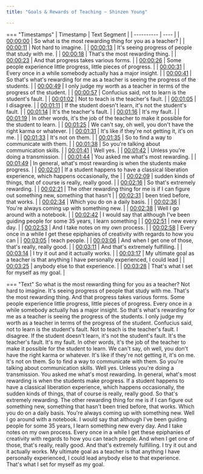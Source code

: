 ```yaml
---
title: "Goals & Rewards of Teaching ~ Shinzen Young"

---
```

=== "Timestamps"
    | Timestamp | Text Segment |
    | ---------- | ----  |
    | [00:00:00](https://www.youtube.com/watch?v=aOvLb0Nqxpc&t=0) |  So what is the most rewarding thing for you as a teacher? |
    | [00:00:11](https://www.youtube.com/watch?v=aOvLb0Nqxpc&t=11) |  Not hard to imagine. |
    | [00:00:13](https://www.youtube.com/watch?v=aOvLb0Nqxpc&t=13) |  It's seeing progress of people that study with me. |
    | [00:00:18](https://www.youtube.com/watch?v=aOvLb0Nqxpc&t=18) |  That's the most rewarding thing. |
    | [00:00:23](https://www.youtube.com/watch?v=aOvLb0Nqxpc&t=23) |  And that progress takes various forms. |
    | [00:00:26](https://www.youtube.com/watch?v=aOvLb0Nqxpc&t=26) |  Some people experience little progress, little pieces of progress. |
    | [00:00:31](https://www.youtube.com/watch?v=aOvLb0Nqxpc&t=31) |  Every once in a while somebody actually has a major insight. |
    | [00:00:41](https://www.youtube.com/watch?v=aOvLb0Nqxpc&t=41) |  So that's what's rewarding for me as a teacher is seeing the progress of the students. |
    | [00:00:49](https://www.youtube.com/watch?v=aOvLb0Nqxpc&t=49) |  I only judge my worth as a teacher in terms of the progress of the student. |
    | [00:00:57](https://www.youtube.com/watch?v=aOvLb0Nqxpc&t=57) |  Confucius said, not to learn is the student's fault. |
    | [00:01:02](https://www.youtube.com/watch?v=aOvLb0Nqxpc&t=62) |  Not to teach is the teacher's fault. |
    | [00:01:05](https://www.youtube.com/watch?v=aOvLb0Nqxpc&t=65) |  I disagree. |
    | [00:01:11](https://www.youtube.com/watch?v=aOvLb0Nqxpc&t=71) |  If the student doesn't learn, it's not the student's fault. |
    | [00:01:14](https://www.youtube.com/watch?v=aOvLb0Nqxpc&t=74) |  It's the teacher's fault. |
    | [00:01:16](https://www.youtube.com/watch?v=aOvLb0Nqxpc&t=76) |  It's my fault. |
    | [00:01:19](https://www.youtube.com/watch?v=aOvLb0Nqxpc&t=79) |  In other words, it's the job of the teacher to make it possible for the student to learn. |
    | [00:01:25](https://www.youtube.com/watch?v=aOvLb0Nqxpc&t=85) |  We can't say, oh well, you don't have the right karma or whatever. |
    | [00:01:31](https://www.youtube.com/watch?v=aOvLb0Nqxpc&t=91) |  It's like if they're not getting it, it's on me. |
    | [00:01:33](https://www.youtube.com/watch?v=aOvLb0Nqxpc&t=93) |  It's not on them. |
    | [00:01:35](https://www.youtube.com/watch?v=aOvLb0Nqxpc&t=95) |  So to find a way to communicate with them. |
    | [00:01:38](https://www.youtube.com/watch?v=aOvLb0Nqxpc&t=98) |  So you're talking about communication skills. |
    | [00:01:41](https://www.youtube.com/watch?v=aOvLb0Nqxpc&t=101) |  Well yes. |
    | [00:01:42](https://www.youtube.com/watch?v=aOvLb0Nqxpc&t=102) |  Unless you're doing a transmission. |
    | [00:01:44](https://www.youtube.com/watch?v=aOvLb0Nqxpc&t=104) |  You asked me what's most rewarding. |
    | [00:01:49](https://www.youtube.com/watch?v=aOvLb0Nqxpc&t=109) |  In general, what's most rewarding is when the students make progress. |
    | [00:02:01](https://www.youtube.com/watch?v=aOvLb0Nqxpc&t=121) |  If a student happens to have a classical liberation experience, which happens occasionally, the |
    | [00:02:09](https://www.youtube.com/watch?v=aOvLb0Nqxpc&t=129) |  sudden kinds of things, that of course is really, really good. |
    | [00:02:16](https://www.youtube.com/watch?v=aOvLb0Nqxpc&t=136) |  So that's extremely rewarding. |
    | [00:02:21](https://www.youtube.com/watch?v=aOvLb0Nqxpc&t=141) |  The other rewarding thing for me is if I can figure out something new, something that hasn't |
    | [00:02:31](https://www.youtube.com/watch?v=aOvLb0Nqxpc&t=151) |  been tried before, that works. |
    | [00:02:34](https://www.youtube.com/watch?v=aOvLb0Nqxpc&t=154) |  Which you do on a daily basis. |
    | [00:02:36](https://www.youtube.com/watch?v=aOvLb0Nqxpc&t=156) |  You're always coming up with something new. |
    | [00:02:38](https://www.youtube.com/watch?v=aOvLb0Nqxpc&t=158) |  Well I go around with a notebook. |
    | [00:02:42](https://www.youtube.com/watch?v=aOvLb0Nqxpc&t=162) |  I would say that although I've been guiding people for some 35 years, I learn something |
    | [00:02:51](https://www.youtube.com/watch?v=aOvLb0Nqxpc&t=171) |  new every day. |
    | [00:02:53](https://www.youtube.com/watch?v=aOvLb0Nqxpc&t=173) |  And I take notes on my own process. |
    | [00:02:58](https://www.youtube.com/watch?v=aOvLb0Nqxpc&t=178) |  Every once in a while I get these epiphanies of creativity with regards to how you can |
    | [00:03:05](https://www.youtube.com/watch?v=aOvLb0Nqxpc&t=185) |  teach people. |
    | [00:03:06](https://www.youtube.com/watch?v=aOvLb0Nqxpc&t=186) |  And when I get one of those, that's really, really good. |
    | [00:03:11](https://www.youtube.com/watch?v=aOvLb0Nqxpc&t=191) |  And that's extremely fulfilling. |
    | [00:03:14](https://www.youtube.com/watch?v=aOvLb0Nqxpc&t=194) |  I try it out and it actually works. |
    | [00:03:17](https://www.youtube.com/watch?v=aOvLb0Nqxpc&t=197) |  My ultimate goal as a teacher is that anything I have personally experienced, I could lead |
    | [00:03:25](https://www.youtube.com/watch?v=aOvLb0Nqxpc&t=205) |  anybody else to that experience. |
    | [00:03:28](https://www.youtube.com/watch?v=aOvLb0Nqxpc&t=208) |  That's what I set for myself as my goal. |

=== "Text"
     So what is the most rewarding thing for you as a teacher? Not hard to imagine. It's seeing progress of people that study with me. That's the most rewarding thing. And that progress takes various forms. Some people experience little progress, little pieces of progress. Every once in a while somebody actually has a major insight. So that's what's rewarding for me as a teacher is seeing the progress of the students. I only judge my worth as a teacher in terms of the progress of the student. Confucius said, not to learn is the student's fault. Not to teach is the teacher's fault. I disagree. If the student doesn't learn, it's not the student's fault. It's the teacher's fault. It's my fault. In other words, it's the job of the teacher to make it possible for the student to learn. We can't say, oh well, you don't have the right karma or whatever. It's like if they're not getting it, it's on me. It's not on them. So to find a way to communicate with them. So you're talking about communication skills. Well yes. Unless you're doing a transmission. You asked me what's most rewarding. In general, what's most rewarding is when the students make progress. If a student happens to have a classical liberation experience, which happens occasionally, the sudden kinds of things, that of course is really, really good. So that's extremely rewarding. The other rewarding thing for me is if I can figure out something new, something that hasn't been tried before, that works. Which you do on a daily basis. You're always coming up with something new. Well I go around with a notebook. I would say that although I've been guiding people for some 35 years, I learn something new every day. And I take notes on my own process. Every once in a while I get these epiphanies of creativity with regards to how you can teach people. And when I get one of those, that's really, really good. And that's extremely fulfilling. I try it out and it actually works. My ultimate goal as a teacher is that anything I have personally experienced, I could lead anybody else to that experience. That's what I set for myself as my goal.